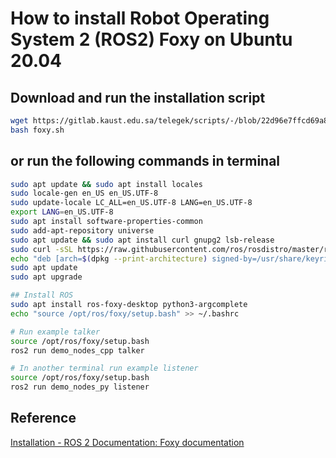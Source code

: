 # How to install Robot Operating System 2 (ROS2) Foxy on Ubuntu 20.04
## Download and run the installation script
```bash
wget https://gitlab.kaust.edu.sa/telegek/scripts/-/blob/22d96e7ffcd69a86f329502be30ee50fa59617c4/foxy.sh
bash foxy.sh
```

## or run the following commands in terminal
```bash
sudo apt update && sudo apt install locales
sudo locale-gen en_US en_US.UTF-8
sudo update-locale LC_ALL=en_US.UTF-8 LANG=en_US.UTF-8
export LANG=en_US.UTF-8
sudo apt install software-properties-common
sudo add-apt-repository universe
sudo apt update && sudo apt install curl gnupg2 lsb-release
sudo curl -sSL https://raw.githubusercontent.com/ros/rosdistro/master/ros.key  -o /usr/share/keyrings/ros-archive-keyring.gpg
echo "deb [arch=$(dpkg --print-architecture) signed-by=/usr/share/keyrings/ros-archive-keyring.gpg] http://packages.ros.org/ros2/ubuntu $(source /etc/os-release && echo $UBUNTU_CODENAME) main" | sudo tee /etc/apt/sources.list.d/ros2.list > /dev/null
sudo apt update
sudo apt upgrade

## Install ROS
sudo apt install ros-foxy-desktop python3-argcomplete
echo "source /opt/ros/foxy/setup.bash" >> ~/.bashrc

# Run example talker
source /opt/ros/foxy/setup.bash
ros2 run demo_nodes_cpp talker

# In another terminal run example listener
source /opt/ros/foxy/setup.bash
ros2 run demo_nodes_py listener
```

## Reference
[Installation - ROS 2 Documentation: Foxy documentation](https://docs.ros.org/en/foxy/Installation.html)